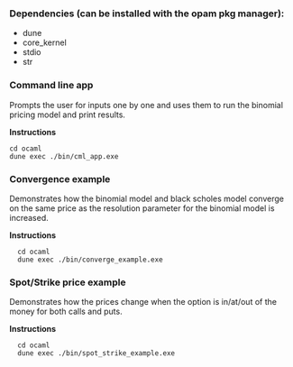 ### Dependencies (can be installed with the opam pkg manager): ###
- dune
- core_kernel
- stdio
- str

### Command line app ###
Prompts the user for inputs one by one and uses them to run the binomial
pricing model and print results.

**Instructions**

    cd ocaml
    dune exec ./bin/cml_app.exe

### Convergence example ###
Demonstrates how the binomial model and black scholes model converge on the
same price as the resolution parameter for the binomial model is increased.

**Instructions**

      cd ocaml
      dune exec ./bin/converge_example.exe
 
### Spot/Strike price example ###
Demonstrates how the prices change when the option is in/at/out of the
money for both calls and puts.  

**Instructions**

      cd ocaml
      dune exec ./bin/spot_strike_example.exe


